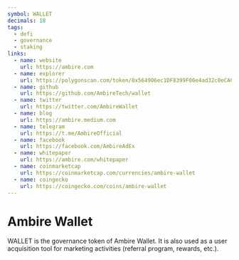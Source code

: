 ```yaml
---
symbol: WALLET
decimals: 18
tags:
  - defi
  - governance
  - staking
links:
  - name: website
    url: https://ambire.com
  - name: explorer
    url: https://polygonscan.com/token/0x564906ec1DF8399F00e4ad32c0eCAC0404a27A1c
  - name: github
    url: https://github.com/AmbireTech/wallet
  - name: twitter
    url: https://twitter.com/AmbireWallet
  - name: blog
    url: https://ambire.medium.com
  - name: telegram
    url: https://t.me/AmbireOfficial
  - name: facebook
    url: https://facebook.com/AmbireAdEx
  - name: whitepaper
    url: https://ambire.com/whitepaper
  - name: coinmarketcap
    url: https://coinmarketcap.com/currencies/ambire-wallet
  - name: coingecko
    url: https://coingecko.com/coins/ambire-wallet
---
```


# Ambire Wallet

WALLET is the governance token of Ambire Wallet. It is also used as a user acquisition tool for marketing activities (referral program, rewards, etc.).
